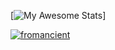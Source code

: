 [![My Awesome Stats](https://awesome-github-stats.azurewebsites.net/user-stats/fromancient?cardType=level&theme=radical&preferLogin=false)]
<p align="left"> <a href="https://github.com/ryo-ma/github-profile-trophy"><img src="https://github-profile-trophy.vercel.app/?username=fromancient" alt="fromancient" /></a> </p>
